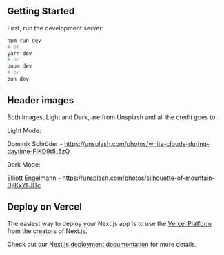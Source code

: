 ## Getting Started

First, run the development server:

```bash
npm run dev
# or
yarn dev
# or
pnpm dev
# or
bun dev
```

## Header images

Both images, Light and Dark, are from Unsplash and all the credit goes to:

Light Mode:

Dominik Schröder - https://unsplash.com/photos/white-clouds-during-daytime-FIKD9t5_5zQ


Dark Mode:

Elliott Engelmann - https://unsplash.com/photos/silhouette-of-mountain-DjlKxYFJlTc


## Deploy on Vercel

The easiest way to deploy your Next.js app is to use the [Vercel Platform](https://vercel.com/new?utm_medium=default-template&filter=next.js&utm_source=create-next-app&utm_campaign=create-next-app-readme) from the creators of Next.js.

Check out our [Next.js deployment documentation](https://nextjs.org/docs/deployment) for more details.
